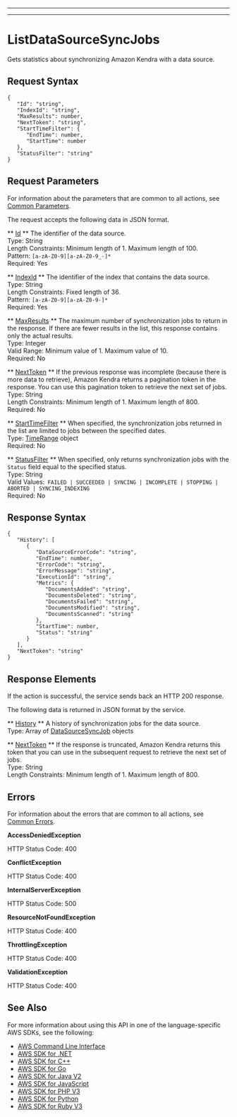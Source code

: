 --------

--------

# ListDataSourceSyncJobs<a name="API_ListDataSourceSyncJobs"></a>

Gets statistics about synchronizing Amazon Kendra with a data source\.

## Request Syntax<a name="API_ListDataSourceSyncJobs_RequestSyntax"></a>

```
{
   "Id": "string",
   "IndexId": "string",
   "MaxResults": number,
   "NextToken": "string",
   "StartTimeFilter": { 
      "EndTime": number,
      "StartTime": number
   },
   "StatusFilter": "string"
}
```

## Request Parameters<a name="API_ListDataSourceSyncJobs_RequestParameters"></a>

For information about the parameters that are common to all actions, see [Common Parameters](CommonParameters.md)\.

The request accepts the following data in JSON format\.

 ** [Id](#API_ListDataSourceSyncJobs_RequestSyntax) **   <a name="Kendra-ListDataSourceSyncJobs-request-Id"></a>
The identifier of the data source\.  
Type: String  
Length Constraints: Minimum length of 1\. Maximum length of 100\.  
Pattern: `[a-zA-Z0-9][a-zA-Z0-9_-]*`   
Required: Yes

 ** [IndexId](#API_ListDataSourceSyncJobs_RequestSyntax) **   <a name="Kendra-ListDataSourceSyncJobs-request-IndexId"></a>
The identifier of the index that contains the data source\.  
Type: String  
Length Constraints: Fixed length of 36\.  
Pattern: `[a-zA-Z0-9][a-zA-Z0-9-]*`   
Required: Yes

 ** [MaxResults](#API_ListDataSourceSyncJobs_RequestSyntax) **   <a name="Kendra-ListDataSourceSyncJobs-request-MaxResults"></a>
The maximum number of synchronization jobs to return in the response\. If there are fewer results in the list, this response contains only the actual results\.  
Type: Integer  
Valid Range: Minimum value of 1\. Maximum value of 10\.  
Required: No

 ** [NextToken](#API_ListDataSourceSyncJobs_RequestSyntax) **   <a name="Kendra-ListDataSourceSyncJobs-request-NextToken"></a>
If the previous response was incomplete \(because there is more data to retrieve\), Amazon Kendra returns a pagination token in the response\. You can use this pagination token to retrieve the next set of jobs\.  
Type: String  
Length Constraints: Minimum length of 1\. Maximum length of 800\.  
Required: No

 ** [StartTimeFilter](#API_ListDataSourceSyncJobs_RequestSyntax) **   <a name="Kendra-ListDataSourceSyncJobs-request-StartTimeFilter"></a>
When specified, the synchronization jobs returned in the list are limited to jobs between the specified dates\.   
Type: [TimeRange](API_TimeRange.md) object  
Required: No

 ** [StatusFilter](#API_ListDataSourceSyncJobs_RequestSyntax) **   <a name="Kendra-ListDataSourceSyncJobs-request-StatusFilter"></a>
When specified, only returns synchronization jobs with the `Status` field equal to the specified status\.  
Type: String  
Valid Values:` FAILED | SUCCEEDED | SYNCING | INCOMPLETE | STOPPING | ABORTED | SYNCING_INDEXING`   
Required: No

## Response Syntax<a name="API_ListDataSourceSyncJobs_ResponseSyntax"></a>

```
{
   "History": [ 
      { 
         "DataSourceErrorCode": "string",
         "EndTime": number,
         "ErrorCode": "string",
         "ErrorMessage": "string",
         "ExecutionId": "string",
         "Metrics": { 
            "DocumentsAdded": "string",
            "DocumentsDeleted": "string",
            "DocumentsFailed": "string",
            "DocumentsModified": "string",
            "DocumentsScanned": "string"
         },
         "StartTime": number,
         "Status": "string"
      }
   ],
   "NextToken": "string"
}
```

## Response Elements<a name="API_ListDataSourceSyncJobs_ResponseElements"></a>

If the action is successful, the service sends back an HTTP 200 response\.

The following data is returned in JSON format by the service\.

 ** [History](#API_ListDataSourceSyncJobs_ResponseSyntax) **   <a name="Kendra-ListDataSourceSyncJobs-response-History"></a>
A history of synchronization jobs for the data source\.  
Type: Array of [DataSourceSyncJob](API_DataSourceSyncJob.md) objects

 ** [NextToken](#API_ListDataSourceSyncJobs_ResponseSyntax) **   <a name="Kendra-ListDataSourceSyncJobs-response-NextToken"></a>
If the response is truncated, Amazon Kendra returns this token that you can use in the subsequent request to retrieve the next set of jobs\.  
Type: String  
Length Constraints: Minimum length of 1\. Maximum length of 800\.

## Errors<a name="API_ListDataSourceSyncJobs_Errors"></a>

For information about the errors that are common to all actions, see [Common Errors](CommonErrors.md)\.

 **AccessDeniedException**   
  
HTTP Status Code: 400

 **ConflictException**   
  
HTTP Status Code: 400

 **InternalServerException**   
  
HTTP Status Code: 500

 **ResourceNotFoundException**   
  
HTTP Status Code: 400

 **ThrottlingException**   
  
HTTP Status Code: 400

 **ValidationException**   
  
HTTP Status Code: 400

## See Also<a name="API_ListDataSourceSyncJobs_SeeAlso"></a>

For more information about using this API in one of the language\-specific AWS SDKs, see the following:
+  [ AWS Command Line Interface](https://docs.aws.amazon.com/goto/aws-cli/kendra-2019-02-03/ListDataSourceSyncJobs) 
+  [ AWS SDK for \.NET](https://docs.aws.amazon.com/goto/DotNetSDKV3/kendra-2019-02-03/ListDataSourceSyncJobs) 
+  [ AWS SDK for C\+\+](https://docs.aws.amazon.com/goto/SdkForCpp/kendra-2019-02-03/ListDataSourceSyncJobs) 
+  [ AWS SDK for Go](https://docs.aws.amazon.com/goto/SdkForGoV1/kendra-2019-02-03/ListDataSourceSyncJobs) 
+  [ AWS SDK for Java V2](https://docs.aws.amazon.com/goto/SdkForJavaV2/kendra-2019-02-03/ListDataSourceSyncJobs) 
+  [ AWS SDK for JavaScript](https://docs.aws.amazon.com/goto/AWSJavaScriptSDK/kendra-2019-02-03/ListDataSourceSyncJobs) 
+  [ AWS SDK for PHP V3](https://docs.aws.amazon.com/goto/SdkForPHPV3/kendra-2019-02-03/ListDataSourceSyncJobs) 
+  [ AWS SDK for Python](https://docs.aws.amazon.com/goto/boto3/kendra-2019-02-03/ListDataSourceSyncJobs) 
+  [ AWS SDK for Ruby V3](https://docs.aws.amazon.com/goto/SdkForRubyV3/kendra-2019-02-03/ListDataSourceSyncJobs) 